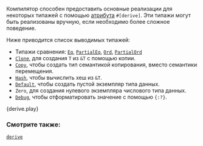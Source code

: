 Компилятор способен предоставить основные реализации для некоторых типажей
с помощью [атрибута][attribute] `#[derive]`. Эти типажи могут быть
реализованы вручную, если необходимо более сложное поведение.

Ниже приводится список выводимых типажей:
* Типажи сравнения:
  [`Eq`][eq], [`PartialEq`][partial-eq], [`Ord`][ord], [`PartialOrd`][partial-ord]
* [`Clone`][clone], для создания `T` из `&T` с помощью копии.
* [`Copy`][copy], чтобы создать тип семантикой копирования, вместо семантики перемещения.
* [`Hash`][hash], чтобы вычислить хеш из `&T`.
* [`Default`][default], чтобы создать пустой экземпляр типа данных.
* `Zero`, для создания нулевого экземпляра числового типа данных.
* [`Debug`][debug], чтобы отформатировать значение с помощью `{:?}`.

{derive.play}

### Смотрите также:
[`derive`][derive]

[attribute]: ../attribute.html
[eq]: https://doc.rust-lang.org/std/cmp/trait.Eq.html
[partial-eq]: https://doc.rust-lang.org/std/cmp/trait.PartialEq.html
[ord]: https://doc.rust-lang.org/std/cmp/trait.Ord.html
[partial-ord]: https://doc.rust-lang.org/std/cmp/trait.PartialOrd.html
[clone]: https://doc.rust-lang.org/std/clone/trait.Clone.html
[copy]: https://doc.rust-lang.org/core/marker/trait.Copy.html
[hash]: https://doc.rust-lang.org/std/hash/trait.Hash.html
[default]: https://doc.rust-lang.org/std/default/trait.Default.html
[debug]: https://doc.rust-lang.org/std/fmt/trait.Debug.html
[derive]: https://doc.rust-lang.org/reference/attributes.html#derive
